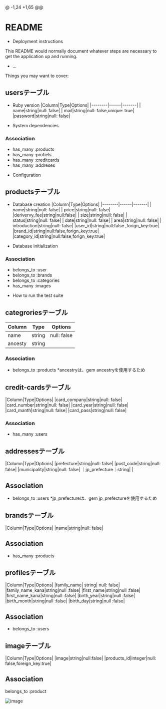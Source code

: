 @ -1,24 +1,65 @@
# README 
* Deployment instructions

This README would normally document whatever steps are necessary to get the
application up and running.
* ...

Things you may want to cover:

## usersテーブル

* Ruby version
|Column|Type|Options|
|--------|------|-------|
|    name|string|null: false|
|    mail|string|null: false,unique: true|
|password|string|null: false|

* System dependencies
### Association
- has_many :products
- has_many :profiels
- has_many :creditcards
- has_many :addreses


* Configuration
## productsテーブル

* Database creation
|Column|Type|Options|
|--------|------|-------|
|    name|string|null: false|
|   price|string|null: false|
|derivervy_fee|string|null:false|
|    size|string|null: false|
|  status|string|null: false|
|    date|string|null: false|
|    area|string|null: false|
|   introduction|string|null: false|
|user_id|string|null:false ,forign_key:true|
|brand_id|string|null:false,forign_key:true|
|category_id|string|null:false,forign_key:true|


* Database initialization
### Association
- belongs_to :user
- belongs_to :brands
- belongs_to :categories
- has_many :images

* How to run the test suite
## categroriesテーブル

|Column|Type|Options|
|------|----|-------|
|  name|string|null: false|
|ancesty|string|          |

### Association
- belongs_to :products
*ancestryは、gem ancestryを使用するため

## credit-cardsテーブル

|Column|Type|Options|
|card_company|string|null: false|
|card_number|string|null: false|
|card_year|string|null: false|
|card_manth|string|null: false|
|card_pass|string|null: false|

### Association
- has_many :users



## addressesテーブル

|Column|Type|Options|
|prefecture|string|null: false|
|post_code|string|null: false|
|municipality|string|null: false|
｜jp_prefecture｜string|       |

## Association
- belongs_to :users
*jp_prefectureは、gem jp_prefectureを使用するため




## brandsテーブル

|Column|Type|Options|
|name|string|null: false|

## Association
- has_many :products

## profilesテーブル

|Column|Type|Options|
|family_name| string| null: false|
|family_name_kana|string|null :false|
|first_name|string|null :false|
|first_name_kana|string|null :false|
|birth_year|string|null :false|
|birth_month|string|null :false|
|birth_day|string|null :false|

## Association
- belongs_to :users


## imageテーブル

|Column|Type|Options|
|image|string|null:false|
|products_id|integer|null: false,foreign_key:true|

## Association
belongs_to :product


![image](https://files.slack.com/files-pri/TK2M4NQC8-F018AGG2DPD/____________________________2020-08-05_15.46.55.png)